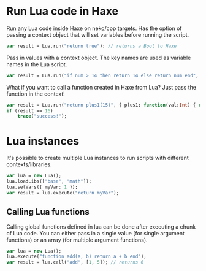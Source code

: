 Run Lua code in Haxe
====================

Run any Lua code inside Haxe on neko/cpp targets. Has the option of passing a context object that will set variables before running the script.

```haxe
var result = Lua.run("return true"); // returns a Bool to Haxe
```

Pass in values with a context object. The key names are used as variable names in the Lua script.
```haxe
var result = Lua.run("if num > 14 then return 14 else return num end", {num: 15.3});
```

What if you want to call a function created in Haxe from Lua? Just pass the function in the context!
```haxe
var result = Lua.run("return plus1(15)", { plus1: function(val:Int) { return val + 1; } });
if (result == 16)
	trace("success!");
```

Lua instances
=============

It's possible to create multiple Lua instances to run scripts with different contexts/libraries.

```haxe
var lua = new Lua();
lua.loadLibs(["base", "math"]);
lua.setVars({ myVar: 1 });
var result = lua.execute("return myVar");
```

Calling Lua functions
---------------------

Calling global functions defined in lua can be done after executing a chunk of Lua code. You can either pass in a single value (for single argument functions) or an array (for multiple argument functions).

```haxe
var lua = new Lua();
lua.execute("function add(a, b) return a + b end");
var result = lua.call("add", [1, 5]); // returns 6
```
